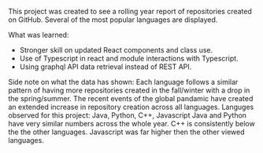 This project was created to see a rolling year report of repositories created on GitHub. Several of the most popular languages are displayed.

What was learned:
- Stronger skill on updated React components and class use.
- Use of Typescript in react and module interactions with Typescript.
- Using graphql API data retrieval instead of REST API.

Side note on what the data has shown:
    Each language follows a similar pattern of having more repositories created in the fall/winter with a drop in the spring/summer.
    The recent events of the global pandamic have created an extended increase in repository creation across all languages.
    Languges observed for this project: Java, Python, C++, Javascript
    Java and Python have very similar numbers across the whole year. 
    C++ is consistently below the the other languages.
    Javascript was far higher then the other viewed languages.
